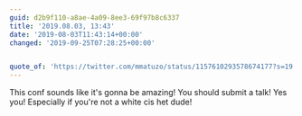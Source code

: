 ```yaml
---
guid: d2b9f110-a8ae-4a09-8ee3-69f97b8c6337
title: '2019.08.03, 13:43'
date: '2019-08-03T11:43:14+00:00'
changed: '2019-09-25T07:28:25+00:00'


quote_of: 'https://twitter.com/mmatuzo/status/1157610293578674177?s=19'
---
```


This conf sounds like it's gonna be amazing! You should submit a talk! Yes you! Especially if you're not a white cis het dude!
